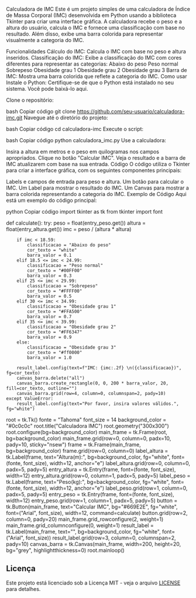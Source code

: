 Calculadora de IMC
Este é um projeto simples de uma calculadora de Índice de Massa Corporal (IMC) desenvolvida em Python usando a biblioteca Tkinter para criar uma interface gráfica. A calculadora recebe o peso e a altura do usuário, calcula o IMC e fornece uma classificação com base no resultado. Além disso, exibe uma barra colorida para representar visualmente a categoria do IMC.

Funcionalidades
Cálculo do IMC: Calcula o IMC com base no peso e altura inseridos.
Classificação do IMC: Exibe a classificação do IMC com cores diferentes para representar as categorias:
Abaixo do peso
Peso normal
Sobrepeso
Obesidade grau 1
Obesidade grau 2
Obesidade grau 3
Barra de IMC: Mostra uma barra colorida que reflete a categoria do IMC.
Como usar
Instale o Python: Certifique-se de que o Python está instalado no seu sistema. Você pode baixá-lo aqui.

Clone o repositório:

bash
Copiar código
git clone https://github.com/seu-usuario/calculadora-imc.git
Navegue até o diretório do projeto:

bash
Copiar código
cd calculadora-imc
Execute o script:

bash
Copiar código
python calculadora_imc.py
Use a calculadora:

Insira a altura em metros e o peso em quilogramas nos campos apropriados.
Clique no botão "Calcular IMC".
Veja o resultado e a barra de IMC atualizarem com base na sua entrada.
Código
O código utiliza o Tkinter para criar a interface gráfica, com os seguintes componentes principais:

Labels e campos de entrada para peso e altura.
Um botão para calcular o IMC.
Um Label para mostrar o resultado do IMC.
Um Canvas para mostrar a barra colorida representando a categoria do IMC.
Exemplo de Código
Aqui está um exemplo do código principal:

python
Copiar código
import tkinter as tk
from tkinter import font

def calculate():
    try:
        peso = float(entry_peso.get())
        altura = float(entry_altura.get())
        imc = peso / (altura * altura)
        
        if imc < 18.59:
            classificacao = "Abaixo do peso"
            cor_texto = "white"
            barra_valor = 0.1
        elif 18.5 <= imc < 24.99:
            classificacao = "Peso normal"
            cor_texto = "#00FF00"
            barra_valor = 0.3
        elif 25 <= imc < 29.99:
            classificacao = "Sobrepeso"
            cor_texto = "#FFFF00"
            barra_valor = 0.5
        elif 30 <= imc < 34.99:
            classificacao = "Obesidade grau 1"
            cor_texto = "#FFA500"
            barra_valor = 0.7
        elif 35 <= imc < 39.99:
            classificacao = "Obesidade grau 2"
            cor_texto = "#FF6347"
            barra_valor = 0.9
        else:
            classificacao = "Obesidade grau 3"
            cor_texto = "#ff0000"
            barra_valor = 1.0
        
        result_label.config(text=f"IMC: {imc:.2f} \n({classificacao})", fg=cor_texto)
        canvas_barra.delete("all")
        canvas_barra.create_rectangle(0, 0, 200 * barra_valor, 20, fill=cor_texto, outline="")
        canvas_barra.grid(row=4, column=0, columnspan=2, pady=10)
    except ValueError:
        result_label.config(text="Por favor, insira valores válidos.", fg="white")

root = tk.Tk()
fonte = "Tahoma"
font_size = 14
background_color = "#0c0c0c"
root.title("Calculadora IMC")
root.geometry("300x300")
root.configure(bg=background_color)
main_frame = tk.Frame(root, bg=background_color)
main_frame.grid(row=0, column=0, padx=10, pady=10, sticky="nsew")
frame = tk.Frame(main_frame, bg=background_color)
frame.grid(row=0, column=0)
label_altura = tk.Label(frame, text="Altura(m):", bg=background_color, fg="white", font=(fonte, font_size), width=12, anchor="e")
label_altura.grid(row=0, column=0, padx=5, pady=5)
entry_altura = tk.Entry(frame, font=(fonte, font_size), width=12)
entry_altura.grid(row=0, column=1, padx=5, pady=5)
label_peso = tk.Label(frame, text="Peso(kg):", bg=background_color, fg="white", font=(fonte, font_size), width=12, anchor="e")
label_peso.grid(row=1, column=0, padx=5, pady=5)
entry_peso = tk.Entry(frame, font=(fonte, font_size), width=12)
entry_peso.grid(row=1, column=1, padx=5, pady=5)
button = tk.Button(main_frame, text="Calcular IMC", bg="#669E2E", fg="white", font=("Arial", font_size), width=12, command=calculate)
button.grid(row=2, column=0, pady=20)
main_frame.grid_rowconfigure(2, weight=1)
main_frame.grid_columnconfigure(0, weight=1)
result_label = tk.Label(main_frame, text="", bg=background_color, fg="white", font=("Arial", font_size))
result_label.grid(row=3, column=0, columnspan=2, pady=10)
canvas_barra = tk.Canvas(main_frame, width=200, height=20, bg="grey", highlightthickness=0)
root.mainloop()

## Licença

Este projeto está licenciado sob a Licença MIT - veja o arquivo [LICENSE](LICENSE) para detalhes.
